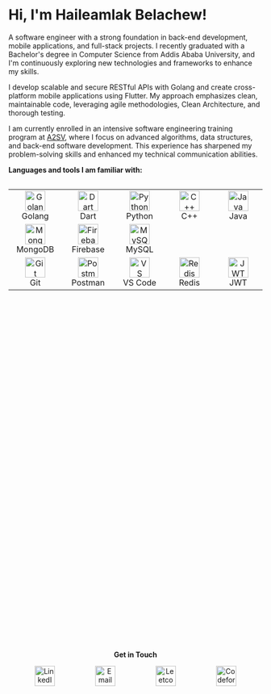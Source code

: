 <!--
## Hi 
🌱 I’m currently studying computer science at Addis Ababa University. 
## 👋, I'm Haileamlak Belachew! 

- I am studying **Computer Science** at **Addis Ababa University**. 
- And currently learning backend development with the Go programming language.

### Skills & Technologies

- **Languages:** Python, Golang, Dart (Flutter), C++, Java
- **Frameworks & Libraries:** Flutter, Testify
- **Backend Development:** RESTful APIs, Clean Architecture, SOLID Principles, Microservices
- **Databases:** MySQL, MongoDB, Firebase
- **Tools:** Git, Postman, VS Code
- **Other:** Data Structures & Algorithms, Competitive Programming


## 🌟 Notable Projects

- **[MK ICT Competition 1st Place Project](https://github.com/username/project-link)**: Developed a live and on-demand video streaming platform for EOTC MK Television Broadcast Service.
- **[Task Manager API](https://github.com/username/task-manager-api)**: A robust API built with Golang, following Clean Architecture principles.
- **[Calendar Application](https://github.com/username/calendar-app)**: A Java Swing application supporting Ethiopian and Gregorian calendars, with additional features like date conversions and holiday calculations.
- **[Health Information Website](https://github.com/username/health-info-website)**: A comprehensive health-related information website with a feature to find nearby health centers.

## 💼 Experience

- **A2SV (Africa to Silicon Valley)**: Participated in a project phase focusing on backend development. Developed real-life software projects and enhanced problem-solving skills through competitive programming.
- **Hackathons**: Active participant in various hackathons, winning and contributing to innovative software solutions.

### Get in Touch

- **LinkedIn:** [Haileamlak Belachew](https://www.linkedin.com/in/haileamlak/)
- **Email:** haileamlakbeat@gmail.com
<!--
## 🏆 Achievements

- **1st Place** at MK ICT Competition'23
- **Graduated** with a GPA of 3.72/4.0 from Addis Ababa University
- **Mastered** advanced data structures and algorithms through A2SV
#### Hobbies & Interests

- **Football:** I enjoy playing and watching football during my free time.
- **Reading:** I'm an avid reader, always looking for interesting books.
-->
# Hi, I'm Haileamlak Belachew! 
A software engineer with a strong foundation in back-end development, mobile applications, and full-stack projects. I recently graduated with a Bachelor's degree in Computer Science from Addis Ababa University, and I'm continuously exploring new technologies and frameworks to enhance my skills.

I develop scalable and secure RESTful APIs with Golang and create cross-platform mobile applications using Flutter. My approach emphasizes clean, maintainable code, leveraging agile methodologies, Clean Architecture, and thorough testing.

I am currently enrolled in an intensive software engineering training program at [A2SV](https://a2sv.org/), where I focus on advanced algorithms, data structures, and back-end software development. This experience has sharpened my problem-solving skills and enhanced my technical communication abilities.

**Languages and tools I am familiar with:**

<table align="left">
  <tr>
    <td align="center" width="96">
        <img src="https://skillicons.dev/icons?i=go" alt="Golang" width="40" height="40" />
      <br>Golang
    </td>
    <td align="center" width="96">
        <img src="https://skillicons.dev/icons?i=dart" alt="Dart" width="40" height="40" />
      <br>Dart
    </td>
    <td align="center" width="96">
        <img src="https://skillicons.dev/icons?i=python" alt="Python" width="40" height="40" />
      <br>Python
    </td>
    <td align="center" width="96">
        <img src="https://skillicons.dev/icons?i=cpp" alt="C++" width="40" height="40" />
      <br>C++
    </td>
    <td align="center" width="96">
        <img src="https://skillicons.dev/icons?i=java" alt="Java" width="40" height="40" />
      <br>Java
    </td>
  </tr>
  <tr>
    <td align="center" width="96">
        <img src="https://skillicons.dev/icons?i=mongodb" alt="MongoDB" width="40" height="40" />
      <br>MongoDB
    </td>
    <td align="center" width="96">
        <img src="https://skillicons.dev/icons?i=firebase" alt="Firebase" width="40" height="40" />
      <br>Firebase
    </td>
    <td align="center" width="96">
        <img src="https://skillicons.dev/icons?i=mysql" alt="MySQL" width="40" height="40" />
      <br>MySQL
    </td>
  </tr>
  <tr>
    <td align="center" width="96">
        <img src="https://skillicons.dev/icons?i=git" alt="Git" width="40" height="40" />
      <br>Git
    </td>
    <td align="center" width="96">
        <img src="https://skillicons.dev/icons?i=postman" alt="Postman" width="40" height="40" />
      <br>Postman
    </td>
    <td align="center" width="96">
        <img src="https://skillicons.dev/icons?i=vscode" alt="VS Code" width="40" height="40" />
      <br>VS Code
    </td>
    <td align="center" width="96">
        <img src="https://skillicons.dev/icons?i=redis" alt="Redis" width="40" height="40" />
      <br>Redis
    </td>
    <td align="center" width="96">
        <img src="https://skillicons.dev/icons?i=jwt" alt="JWT" width="40" height="40" />
      <br>JWT
    </td>
  </tr>
</table>

<br><br><br><br>
<br><br><br><br>
<br><br><br><br>

<!-- Add more breaks to ensure spacing between table and stats -->

<p align="left" style="display: flex; justify-content: center; gap: 10px;">
  <img src="https://github-readme-stats-one-bice.vercel.app/api?username=haileamlak&theme=gotham&show_icons=true&count_private=true&hide_border=false&role=OWNER,ORGANIZATION_MEMBER,COLLABORATOR" width="45%" alt="@haileamlak's github-readme-stats"/>
  <img src="https://github-readme-streak-stats.herokuapp.com?user=haileamlak&theme=gotham&hide_border=false&date_format=M%20j%5B%2C%20Y%5D" width="45%" alt="@haileamlak's github-readme-streak-stats"/>
</p>

<br>

**<p align="center">Get in Touch</p>**

<p align="center" style="display: flex; justify-content: center; gap: 30px;">
  <a href="https://linkedin.com/in/haileamlak" target="_blank">
    <img src="https://skillicons.dev/icons?i=linkedin" alt="LinkedIn" width="40" height="40"/>
  </a>
  <span style="width: 20px;"></span>
  <a href="mailto:haileamlakbeat@gmail.com" target="_blank">
    <img src="https://skillicons.dev/icons?i=gmail" alt="Email" width="40" height="40"/>
  </a>
  <span style="width: 20px;"></span>
  
  <a href="https://leetcode.com/yourprofile" target="_blank">
    <img src="https://upload.wikimedia.org/wikipedia/commons/1/19/LeetCode_logo_black.png" alt="Leetcode" width="40" height="40"/>
  </a>
  <span style="width: 20px;"></span>
  
  <a href="https://codeforces.com/profile/yourprofile" target="_blank">
    <img src="https://cdn.iconscout.com/icon/free/png-512/free-code-forces-logo-icon-download-in-svg-png-gif-file-formats--technology-social-media-vol-2-pack-logos-icons-2944796.png?f=webp&w=256" alt="Codeforces" width="40" height="40"/>
  </a>
</p>

